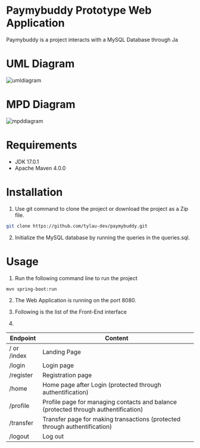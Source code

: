 # Paymybuddy Prototype Web Application

Paymybuddy is a project interacts with a MySQL Database through Ja

# UML Diagram
![umldiagram](https://user-images.githubusercontent.com/62340191/199959415-3d4ea49c-abf3-46af-8db2-e250c6dcfd64.PNG)

# MPD Diagram
![mpddiagram](https://user-images.githubusercontent.com/62340191/199959462-b31e5df6-6509-4963-925e-3b492c4145de.PNG)

# Requirements
- JDK 17.0.1
- Apache Maven 4.0.0

# Installation
1) Use git command to clone the project or download the project as a Zip file.
```bash
git clone https://github.com/tylau-dev/paymybuddy.git
```

2) Initialize the MySQL database by running the queries in the queries.sql.

# Usage
1) Run the following command line to run the project
```bash
mvn spring-boot:run
```

2) The Web Application is running on the port 8080. 

3) Following is the list of the Front-End interface
4) 
| Endpoint | Content |
|----------|---------|
|   / or /index       | Landing Page |
| /login        |  Login page       |
|  /register    |  Registration page    |
|  /home        |  Home page after Login (protected through authentification) |
|  /profile        |  Profile page for managing contacts and balance (protected through authentification)   |
|  /transfer        |  Transfer page for making transactions (protected through authentification) |
|  /logout        |  Log out    |# paymybuddy
